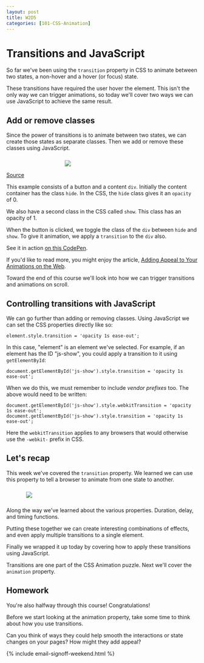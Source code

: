 ```yaml
---
layout: post
title: W2D5
categories: [101-CSS-Animation]
---
```


# Transitions and JavaScript

So far we've been using the `transition` property in CSS to animate between two states, a non-hover and a hover (or focus) state.

These transitions have required the user hover the element. This isn't the only way we can trigger animations, so today we'll cover two ways we can use JavaScript to achieve the same result.

## Add or remove classes

Since the power of transitions is to animate between two states, we can create those states as separate classes. Then we add or remove these classes using JavaScript.

<div class="example">
  <img src="http://s3.amazonaws.com/course-images/js-triggered-button.gif" style="max-width: 196px; margin: 24px auto 0; display: block;">
  <p class="source"><a href="http://codepen.io/donovanh/pen/YPbxqa">Source</a></p>
</div>

This example consists of a button and a content `div`. Initially the content container has the class `hide`. In the CSS, the `hide` class gives it an `opacity` of 0.

We also have a second class in the CSS called `show`. This class has an opacity of 1.

When the button is clicked, we toggle the class of the `div` between `hide` and `show`. To give it animation, we apply a `transition` to the `div` also.

See it in action [on this CodePen](http://codepen.io/donovanh/pen/YPbxqa).

If you'd like to read more, you might enjoy the article, [Adding Appeal to Your Animations on the Web](http://webdesign.tutsplus.com/tutorials/adding-appeal-to-your-animations-on-the-web--cms-23649).

Toward the end of this course we'll look into how we can trigger transitions and animations on scroll.

## Controlling transitions with JavaScript

We can go further than adding or removing classes. Using JavaScript we can set the CSS properties directly like so:

    element.style.transition = 'opacity 1s ease-out';

In this case, "element" is an element we've selected. For example, if an element has the ID "js-show", you could apply a transition to it using `getElementById`:

    document.getElementById('js-show').style.transition = 'opacity 1s ease-out';

When we do this, we must remember to include *vendor prefixes* too. The above would need to be written:

    document.getElementById('js-show').style.webkitTransition = 'opacity 1s ease-out';
    document.getElementById('js-show').style.transition = 'opacity 1s ease-out';

Here the `webkitTransition` applies to any browsers that would otherwise use the `-webkit-` prefix in CSS.

## Let's recap

This week we've covered the `transition` property. We learned we can use this property to tell a browser to animate from one state to another.

<img src="http://s3.amazonaws.com/course-images/ab.png" style="max-width: 400px; margin: 24px auto; display: block;">

Along the way we've learned about the various properties. Duration, delay, and timing functions.

Putting these together we can create interesting combinations of effects, and even apply multiple transitions to a single element.

Finally we wrapped it up today by covering how to apply these transitions using JavaScript.

Transitions are one part of the CSS Animation puzzle. Next we'll cover the `animation` property. 

<div class="callout">
  <h2>Homework</h2>

  <p>You're also halfway through this course! Congratulations!</p>

  <p>Before we start looking at the animation property, take some time to think about how you use transitions.</p>

  <p>Can you think of ways they could help smooth the interactions or state changes on your pages? How might they add appeal?</p>
  
</div>

{% include email-signoff-weekend.html %}

